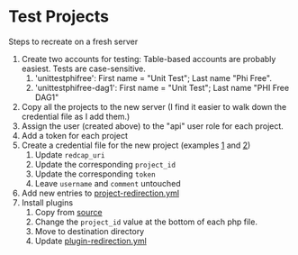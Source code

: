 Test Projects
================

Steps to recreate on a fresh server

1.  Create two accounts for testing:
    Table-based accounts are probably easiest.
    Tests are case-sensitive.
    1. 'unittestphifree': First name = "Unit Test"; Last name "Phi Free".
    1. 'unittestphifree-dag1': First name = "Unit Test"; Last name "PHI Free DAG1"
1.  Copy all the projects to the new server
    (I find it easier to walk down the credential file as I add them.)
1.  Assign the user (created above) to the "api" user role for each project.
1.  Add a token for each project
1.  Create a credential file for the new project
    (examples [1](https://github.com/OuhscBbmc/REDCapR/blob/main/inst/misc/example.credentials) and
    [2](https://github.com/OuhscBbmc/REDCapR/blob/main/inst/misc/dev-2.credentials))
    1.  Update `redcap_uri`
    1.  Update the corresponding `project_id`
    1.  Update the corresponding `token`
    1.  Leave `username` and `comment` untouched
1.  Add new entries to [project-redirection.yml](https://github.com/OuhscBbmc/REDCapR/blob/main/inst/misc/project-redirection.yml)
1.  Install plugins
    1.  Copy from [source](https://github.com/OuhscBbmc/REDCapR/tree/main/utility/plugins)
    1.  Change the `project_id` value at the bottom of each php file.
    1.  Move to destination directory
    1.  Update [plugin-redirection.yml](https://github.com/OuhscBbmc/REDCapR/blob/main/inst/misc/plugin-redirection.yml)
